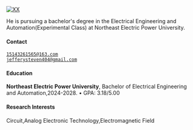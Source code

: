 [![XX](https://img.shields.io/badge/Jeff-Stevie-github-blue?logo=github)](https://github.com/Jeff-Stevie)

He is pursuing a bachelor's degree in the Electrical Engineering and Automation(Experimental Class) at Northeast Electric Power University.

#### Contact 
<code>15143261565@163.com</code>  
<code>jefferysteven404@gmail.com</code>

#### Education  
**Northeast Electric Power University**, Bachelor of Electrical Engineering and Automation,2024-2028. 
• GPA: 3.18/5.00  


#### Research Interests  
Circuit,Analog Electronic Technology,Electromagnetic Field